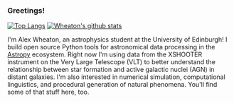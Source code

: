 ### Greetings!

[![Top Langs](https://github-readme-stats.vercel.app/api/top-langs/?username=aswheaton&layout=compact&theme=dark)](https://github.com/anuraghazra/github-readme-stats)
[![Wheaton's github stats](https://github-readme-stats.vercel.app/api?username=aswheaton&theme=dark)](https://github.com/anuraghazra/github-readme-stats)

I'm Alex Wheaton, an astrophysics student at the University of Edinburgh! I build open source Python tools for astronomical data processing in the [Astropy](https://www.astropy.org/) ecosystem. Right now I'm using data from the XSHOOTER instrument on the Very Large Telescope (VLT) to better understand the relationship between star formation and active galactic nuclei (AGN) in distant galaxies. I'm also interested in numerical simulation, computational linguistics, and procedural generation of natural phenomena. You'll find some of that stuff here, too.

<!--
**aswheaton/aswheaton** is a ✨ _special_ ✨ repository because its `README.md` (this file) appears on your GitHub profile.

Here are some ideas to get you started:

- 🔭 I’m currently working on ...
- 🌱 I’m currently learning ...
- 👯 I’m looking to collaborate on ...
- 🤔 I’m looking for help with ...
- 💬 Ask me about ...
- 📫 How to reach me: ...
- 😄 Pronouns: ...
- ⚡ Fun fact: ...
-->

